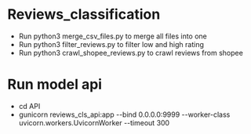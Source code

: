 # Reviews_classification

- Run python3 merge_csv_files.py to merge all files into one
- Run python3 filter_reviews.py to filter low and high rating
- Run python3 crawl_shopee_reviews.py to crawl reviews from shopee

# Run model api
- cd API
- gunicorn reviews_cls_api:app --bind 0.0.0.0:9999 --worker-class uvicorn.workers.UvicornWorker --timeout 300